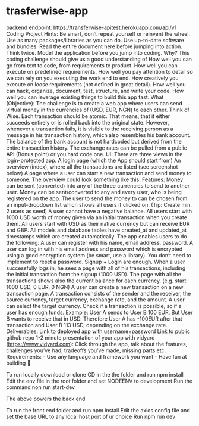 # trasferwise-app
backend endpoint: https://transferwise-apitest.herokuapp.com/api/v1 Coding Project   Hints: Be smart, don’t repeat yourself or reinvent the wheel. Use as many packages/libraries as you can do. Use up-to-date software and bundles. Read the entire document here before jumping into action. Think twice. Model the application before you jump into coding.   Why? This coding challenge should give us a good understanding of  How well you can go from text to code, from requirements to product. How well you can execute on predefined requirements. How well you pay attention to detail so we can rely on you executing the work end to end. How creatively you execute on loose requirements (not defined in great detail). How well you can hack, organize, document, test, structure, and write your code. How well you can leverage existing things to build this app fast.   What (Objective):  The challenge is to create a web app where users can send virtual money in the currencies of (USD, EUR, NGN) to each other. Think of Wise. Each transaction should be atomic. That means, that it either succeeds entirely or is rolled back into the original state. However, whenever a transaction fails, it is visible to the receiving person as a message in his transaction history, which also resembles his bank account. The balance of the bank account is not hardcoded but derived from the entire transaction history. The exchange rates can be pulled from a public API (Bonus point) or you hard code one.    UI: There are three views in the login-protected app.  A login page (which the App should start from) An overview (index), where all the transactions are listed (see screenshot below)  A page where a user can start a new transaction and send money to someone.   The overview could look something like this:  Features: Money can be sent (converted) into any of the three currencies to send to another user.  Money can be sent/converted to any and every user, who is being registered on the app.  The user to send the money to can be chosen from an input-dropdown list which shows all users if clicked on. (Tip: Create min. 2 users as seed) A user cannot have a negative balance. All users start with 1000 USD worth of money given via an initial transaction when you create them.  All users start with USD as their native currency but can receive EUR and GBP. All models and database tables have created_at and updated_at timestamps which are created automatically.   The app enables users to do the following: A user can register with his name, email address, password. A user can log in with his email address and password which is encrypted using a good encryption system (be smart, use a library). You don’t need to implement to reset a password. Signup + Login are enough. When a user successfully logs in, he sees a page with all of his transactions, including the initial transaction from the signup (1000 USD). The page with all the transactions shows also the current balance for each currency. (e.g. start: 1000 USD, 0 EUR, 0 NGN) A user can create a new transaction on a new transaction page. A transaction consists of the sender and the receiver, the source currency, target currency, exchange rate, and the amount. A user can select the target currency. Check if a transaction is possible, so if a user has enough funds.   Example: User A sends to User B 100 EUR. But User B wants to receive that in USD. Therefore User A has -100EUR after that transaction and User B 113 USD, depending on the exchange rate.    Deliverables: Link to deployed app with username+password Link to public github repo 1-2 minute presentation of your app with vidyard (https://www.vidyard.com): Click through the app, talk about the features, challenges you’ve had, tradeoffs you’ve made, missing parts etc.   Requirements: - Use any language and framework you want - Have fun at building 🥳

To run locally download or clone CD in the the folder and run npm install
Edit the env file in the root folder and set NODEENV to development
Run the command non run start-dev 

The above powers the back end

To run the front end folder and run npm install
Edit the axios config file and set the base URL to any local host port of ur choice
Run 
npm run dev

